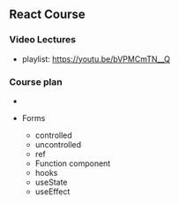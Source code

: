 ## React Course

### Video Lectures

- playlist: https://youtu.be/bVPMCmTN__Q

### Course plan

- 

- Forms
  - controlled
  - uncontrolled
  - ref
  - Function component
  - hooks
  - useState
  - useEffect
